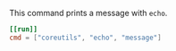 This command prints a message with `echo`.

```toml
[[run]]
cmd = ["coreutils", "echo", "message"]
```

